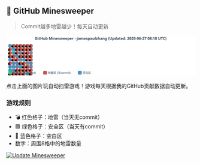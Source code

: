 ## 🧩 GitHub Minesweeper

> Commit越多地雷越少！每天自动更新

[![GitHub Minesweeper](minesweeper.svg)](minesweeper_game.html)

点击上面的图片玩自动扫雷游戏！游戏每天根据我的GitHub贡献数据自动更新。

### 游戏规则
- 💣 红色格子：地雷（当天无commit）
- 🟩 绿色格子：安全区（当天有commit）
- 🔵 蓝色格子：空白区
- 数字：周围8格中的地雷数量

[![Update Minesweeper](https://github.com/jamespaulzhang/jamespaulzhang/actions/workflows/update-minesweeper.yml/badge.svg)](https://github.com/jamespaulzhang/jamespaulzhang/actions)
